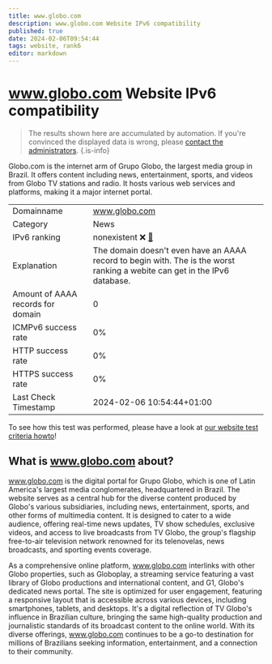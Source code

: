 ```yaml
---
title: www.globo.com
description: www.globo.com Website IPv6 compatibility
published: true
date: 2024-02-06T09:54:44
tags: website, rank6
editor: markdown
---
```


# www.globo.com Website IPv6 compatibility

> The results shown here are accumulated by automation. If you're convinced the displayed data is wrong, please [contact the administrators](/howto/chat). 
{.is-info}

Globo.com is the internet arm of Grupo Globo, the largest media group in Brazil. It offers content including news, entertainment, sports, and videos from Globo TV stations and radio. It hosts various web services and platforms, making it a major internet portal.


|   |   |
| - | - |
| Domainname | www.globo.com
| Category | News |
| IPv6 ranking | nonexistent :x: [🔗](/howto/ranking) |
| Explanation | The domain doesn't even have an AAAA record to begin with. The is the worst ranking a webite can get in the IPv6 database. |
| Amount of AAAA records for domain | 0 |
| ICMPv6 success rate | 0%|
| HTTP success rate | 0% |
| HTTPS success rate | 0% |
| Last Check Timestamp | 2024-02-06 10:54:44+01:00 |

To see how this test was performed, please have a look at [our website test criteria howto](/howto/testcriteria/website)!


## What is www.globo.com about?
www.globo.com is the digital portal for Grupo Globo, which is one of Latin America's largest media conglomerates, headquartered in Brazil. The website serves as a central hub for the diverse content produced by Globo's various subsidiaries, including news, entertainment, sports, and other forms of multimedia content. It is designed to cater to a wide audience, offering real-time news updates, TV show schedules, exclusive videos, and access to live broadcasts from TV Globo, the group's flagship free-to-air television network renowned for its telenovelas, news broadcasts, and sporting events coverage.

As a comprehensive online platform, www.globo.com interlinks with other Globo properties, such as Globoplay, a streaming service featuring a vast library of Globo productions and international content, and G1, Globo's dedicated news portal. The site is optimized for user engagement, featuring a responsive layout that is accessible across various devices, including smartphones, tablets, and desktops. It's a digital reflection of TV Globo's influence in Brazilian culture, bringing the same high-quality production and journalistic standards of its broadcast content to the online world. With its diverse offerings, www.globo.com continues to be a go-to destination for millions of Brazilians seeking information, entertainment, and a connection to their community.


